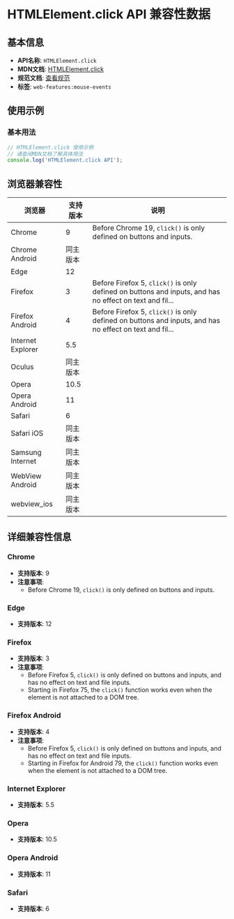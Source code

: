 # HTMLElement.click API 兼容性数据

## 基本信息

- **API名称**: `HTMLElement.click`
- **MDN文档**: [HTMLElement.click](https://developer.mozilla.org/docs/Web/API/HTMLElement/click)
- **规范文档**: [查看规范](https://html.spec.whatwg.org/multipage/interaction.html#dom-click-dev)
- **标签**: `web-features:mouse-events`

## 使用示例

### 基本用法

```javascript
// HTMLElement.click 使用示例
// 请查阅MDN文档了解具体用法
console.log('HTMLElement.click API');
```

## 浏览器兼容性

| 浏览器 | 支持版本 | 说明 |
|--------|----------|------|
| Chrome | 9 | Before Chrome 19, `click()` is only defined on buttons and inputs. |
| Chrome Android | 同主版本 |  |
| Edge | 12 |  |
| Firefox | 3 | Before Firefox 5, `click()` is only defined on buttons and inputs, and has no effect on text and fil... |
| Firefox Android | 4 | Before Firefox 5, `click()` is only defined on buttons and inputs, and has no effect on text and fil... |
| Internet Explorer | 5.5 |  |
| Oculus | 同主版本 |  |
| Opera | 10.5 |  |
| Opera Android | 11 |  |
| Safari | 6 |  |
| Safari iOS | 同主版本 |  |
| Samsung Internet | 同主版本 |  |
| WebView Android | 同主版本 |  |
| webview_ios | 同主版本 |  |

## 详细兼容性信息

### Chrome

- **支持版本**: 9
- **注意事项**:
  - Before Chrome 19, `click()` is only defined on buttons and inputs.

### Edge

- **支持版本**: 12

### Firefox

- **支持版本**: 3
- **注意事项**:
  - Before Firefox 5, `click()` is only defined on buttons and inputs, and has no effect on text and file inputs.
  - Starting in Firefox 75, the `click()` function works even when the element is not attached to a DOM tree.

### Firefox Android

- **支持版本**: 4
- **注意事项**:
  - Before Firefox 5, `click()` is only defined on buttons and inputs, and has no effect on text and file inputs.
  - Starting in Firefox for Android 79, the `click()` function works even when the element is not attached to a DOM tree.

### Internet Explorer

- **支持版本**: 5.5

### Opera

- **支持版本**: 10.5

### Opera Android

- **支持版本**: 11

### Safari

- **支持版本**: 6


